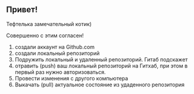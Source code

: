 ## Привет!

Тефтелька замечательный котик)

Совершенно с этим согласен!

1. создали аккаунт на Github.com
2. создали локальный репозиторий
3. Подружить локальный и удаленный репозиторий. Гитаб подскажет
4. отравить (push) ваш локальный репозиторий на Гитхаб, при этом в первый раз нужно авторизоваться.
5. Провести изменения с другого компьютера
6. Выкачать (pull) актуальное состояние из удаденного репозитория